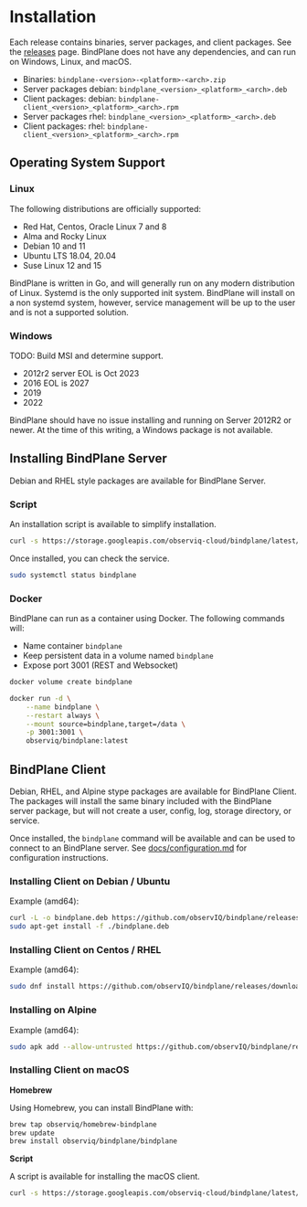 # Installation

Each release contains binaries, server packages, and client packages. See the [releases](https://github.com/observIQ/bindplane/releases) page.
BindPlane does not have any dependencies, and can run on Windows, Linux, and macOS.

- Binaries: `bindplane-<version>-<platform>-<arch>.zip`
- Server packages debian: `bindplane_<version>_<platform>_<arch>.deb`
- Client packages: debian: `bindplane-client_<version>_<platform>_<arch>.rpm`
- Server packages rhel: `bindplane_<version>_<platform>_<arch>.deb`
- Client packages: rhel: `bindplane-client_<version>_<platform>_<arch>.rpm`

## Operating System Support

### Linux

The following distributions are officially supported:

- Red Hat, Centos, Oracle Linux 7 and 8
- Alma and Rocky Linux
- Debian 10 and 11
- Ubuntu LTS 18.04, 20.04
- Suse Linux 12 and 15

BindPlane is written in Go, and will generally run on any modern distribution of Linux.
Systemd is the only supported init system. BindPlane will install on a non systemd system, 
however, service management will be up to the user and is not a supported solution.

### Windows

TODO: Build MSI and determine support.

- 2012r2 server EOL is Oct 2023
- 2016 EOL is 2027
- 2019
- 2022

BindPlane should have no issue installing and running on Server 2012R2 or newer. At the time of this
writing, a Windows package is not available.

## Installing BindPlane Server

Debian and RHEL style packages are available for BindPlane Server.

### Script

An installation script is available to simplify installation.

```bash
curl -s https://storage.googleapis.com/observiq-cloud/bindplane/latest/install-linux.sh | bash -s --
```

Once installed, you can check the service.

```bash
sudo systemctl status bindplane
```

### Docker

BindPlane can run as a container using Docker. The following commands will:

- Name container `bindplane`
- Keep persistent data in a volume named `bindplane`
- Expose port 3001 (REST and Websocket)

```bash
docker volume create bindplane

docker run -d \
    --name bindplane \
    --restart always \
    --mount source=bindplane,target=/data \
    -p 3001:3001 \
    observiq/bindplane:latest
```

## BindPlane Client

Debian, RHEL, and Alpine stype packages are available for BindPlane Client. The packages will install
the same binary included with the BindPlane server package, but will not create a user, config, log,
storage directory, or service.

Once installed, the `bindplane` command will be available and can be used to connect to an BindPlane server.
See [docs/configuration.md](docs/configuration.md) for configuration instructions.

### Installing Client on Debian / Ubuntu

Example (amd64):

```bash
curl -L -o bindplane.deb https://github.com/observIQ/bindplane/releases/download/v0.0.26/bindplane-client_0.0.26_linux_amd64.deb
sudo apt-get install -f ./bindplane.deb
```

### Installing Client on Centos / RHEL

Example (amd64):

```bash
sudo dnf install https://github.com/observIQ/bindplane/releases/download/v0.0.26/bindplane-client_0.0.26_linux_amd64.rpm
```

### Installing on Alpine

Example (amd64):

```bash
sudo apk add --allow-untrusted https://github.com/observIQ/bindplane/releases/download/v0.0.26/bindplane-client_0.0.26_linux_amd64.apk
```

### Installing Client on macOS

**Homebrew**

Using Homebrew, you can install BindPlane with:

```bash
brew tap observiq/homebrew-bindplane
brew update
brew install observiq/bindplane/bindplane
```

**Script**

A script is available for installing the macOS client.

```bash
curl -s https://storage.googleapis.com/observiq-cloud/bindplane/latest/install-macos.sh | bash -s --
```
